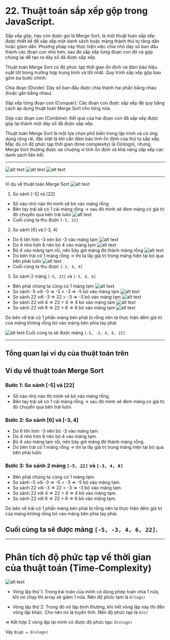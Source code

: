 # 22. Thuật toán sắp xếp gộp trong JavaScript.

Sắp xếp gộp, hay còn được gọi là Merge Sort, là một thuật toán sắp xếp được thiết kế để sắp xếp một danh sách hoặc mảng thành thứ tự tăng dần hoặc giảm dần. Phương pháp này thực hiện việc chia nhỏ dãy số ban đầu thành các đoạn con nhỏ hơn, sau đó sắp xếp từng đoạn con đó và gộp chúng lại để tạo ra dãy số đã được sắp xếp.

Thuật toán Merge Sort có độ phức tạp thời gian ổn định và đảm bảo hiệu suất tốt trong trường hợp trung bình và tốt nhất. Quy trình sắp xếp gộp bao gồm ba bước chính:

Chia đoạn (Divide): Dãy số ban đầu được chia thành hai phần bằng nhau (hoặc gần bằng nhau).

Sắp xếp từng đoạn con (Conquer): Các đoạn con được sắp xếp đệ quy bằng cách áp dụng thuật toán Merge Sort cho từng nửa.

Gộp các đoạn con (Combine): Kết quả của hai đoạn con đã sắp xếp được gộp lại thành một dãy số đã được sắp xếp.

Thuật toán Merge Sort là một lựa chọn phổ biến trong lập trình và có ứng dụng rộng rãi, đặc biệt là khi cần đảm bảo tính ổn định của thứ tự sắp xếp. Mặc dù có độ phức tạp thời gian (time complexity) là O(nlogn), nhưng Merge Sort thường được ưa chuộng vì tính ổn định và khả năng sắp xếp các danh sách liên kết.

---

![alt text](image.png)
![alt text](image-1.png)
![alt text](image-2.png)

---

Ví dụ về thuật toán Merge Sort
![alt text](image-3.png)

1. So sánh [-5] và [22]

- Số nào nhỏ nào thì mình sẽ bỏ vào mảng rỗng
- Bên tay trái sẽ có 1 cái mảng rỗng -> sau đó mình sẽ đem mảng có giá trị đó chuyển qua bên trái luôn
  ![alt text](image-4.png)
- Cuối cùng ta thu được `[-5, 22]`

2. So sánh [6] và [-3, 4]

- Do 6 lớn hơn -3 nên bỏ -3 vào mảng tạm
  ![alt text](image-5.png)
- Do 4 nhỏ hơn 6 nên bỏ 4 vào mảng tạm
  ![alt text](image-6.png)
- Bỏ 4 vào mảng tạm rồi, nên bây giờ mảng đó thành mảng rỗng
  ![alt text](image-7.png)
- Do bên trái có 1 mảng rỗng -> thì ta lấy giá trị trong mảng hiện tại bỏ qua bên phải luôn
  ![alt text](image-8.png)
- Cuối cùng ta thu được `[-3, 4, 6]`

3. So sánh 2 mảng `[-5, 22]` và `[-3, 4, 6]`

- Bên phải chúng ta cũng có 1 mảng tạm
  ![alt text](image-9.png)
- So sánh -5 với -3 => -5 < -3 => -5 bỏ vào mảng tạm
  ![alt text](image-10.png)
- So sánh 22 với -3 => 22 > -3 => -3 bỏ vào mảng tạm
  ![alt text](image-11.png)
- So sánh 22 với 4 => 22 > 4 => 4 bỏ vào mảng tạm
  ![alt text](image-12.png)
- So sánh 22 với 6 => 22 > 6 => 6 bỏ vào mảng tạm
  ![alt text](image-13.png)

Do bên vế trái có 1 phần mảng bên phải bị rỗng nên ta thực hiện đêm giá trị của mảng không rỗng bỏ vào mảng bên phía tay phải

![alt text](image-14.png)
Cuối cùng ta sẽ được mảng `[-5, -3, 4, 6, 22]`

---

## Tổng quan lại ví dụ của thuật toán trên

## Ví dụ về thuật toán Merge Sort

### Bước 1: So sánh [-5] và [22]

- Số nào nhỏ nào thì mình sẽ bỏ vào mảng rỗng.
- Bên tay trái sẽ có 1 cái mảng rỗng -> sau đó mình sẽ đem mảng có giá trị đó chuyển qua bên trái luôn.

### Bước 2: So sánh [6] và [-3, 4]

- Do 6 lớn hơn -3 nên bỏ -3 vào mảng tạm.
- Do 4 nhỏ hơn 6 nên bỏ 4 vào mảng tạm.
- Bỏ 4 vào mảng tạm rồi, nên bây giờ mảng đó thành mảng rỗng.
- Do bên trái có 1 mảng rỗng -> thì ta lấy giá trị trong mảng hiện tại bỏ qua bên phải luôn.

### Bước 3: So sánh 2 mảng `[-5, 22]` và `[-3, 4, 6]`

- Bên phải chúng ta cũng có 1 mảng tạm.
- So sánh -5 với -3 => -5 < -3 => -5 bỏ vào mảng tạm.
- So sánh 22 với -3 => 22 > -3 => -3 bỏ vào mảng tạm.
- So sánh 22 với 4 => 22 > 4 => 4 bỏ vào mảng tạm.
- So sánh 22 với 6 => 22 > 6 => 6 bỏ vào mảng tạm.

Do bên vế trái có 1 phần mảng bên phải bị rỗng nên ta thực hiện đêm giá trị của mảng không rỗng bỏ vào mảng bên phía tay phải.

## Cuối cùng ta sẽ được mảng `[-5, -3, 4, 6, 22]`.

---

# Phân tích độ phức tạp về thời gian của thuật toán (Time-Complexity)

![alt text](image-15.png)

- Vòng lặp thứ 1: Trong bài toán của mình có dùng phép toán chia 1 nửa, khi nó chạy thì array sẽ giảm 1 nửa. Nên độ phức tạm là `O(logn)`

- Vòng lặp thứ 2: Trong đó nó lặp bình thường, khi hết vòng lặp này thì đến vòng lặp khác. Cho nên nó là tuyến tính. Nên độ phức tạp là `O(n)`

=> Kết hợp 2 vòng lặp lại mình có được độ phức tạp: `O(nlogn)`

Vậy `BigO = O(nlogn)`
